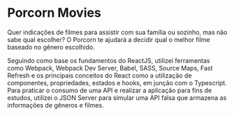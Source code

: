 # Porcorn Movies

Quer indicações de filmes para assistir com sua família ou sozinho, mas não sabe qual escolher? O Porcorn te ajudará a decidir qual o melhor filme baseado no gênero escolhido.

Seguindo como base os fundamentos do ReactJS, utilizei ferramentas como Webpack, Webpack Dev Server, Babel, SASS, Source Maps, Fast Refresh e os principais conceitos do React como a utilização de componentes, propriedades, estados e hooks, em junção com o Typescript. Para praticar o consumo de uma API e realizar a aplicação para fins de estudos, utilizei o JSON Server para simular uma API falsa que armazena as informações de gêneros e filmes. 



